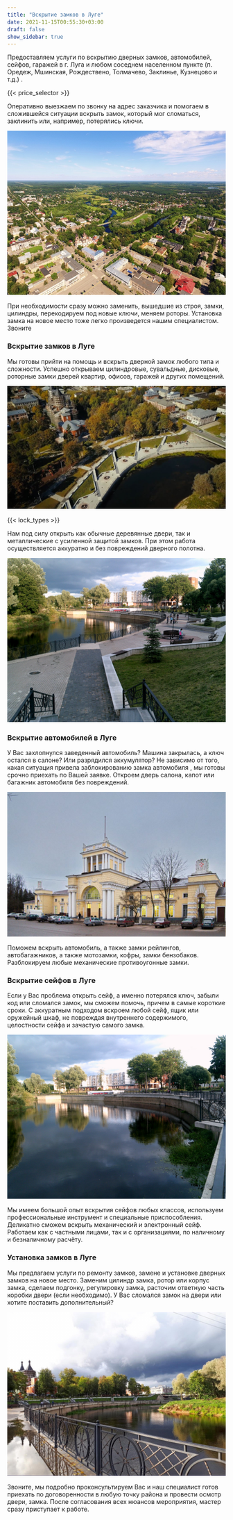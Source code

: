 ```yaml
---
title: "Вскрытие замков в Луге"
date: 2021-11-15T00:55:30+03:00
draft: false
show_sidebar: true
---
```


Предоставляем услуги по вскрытию дверных замков, автомобилей, сейфов, гаражей в г. Луга и любом соседнем населенном
пункте (п. Оредеж, Мшинская, Рождествено, Толмачево, Заклинье, Кузнецово и т.д.) . 

{{< price_selector >}}

Оперативно выезжаем по звонку на
адрес заказчика и помогаем в сложившейся ситуации вскрыть замок, который мог сломаться, заклинить или, например,
потерялись ключи. 

![Вскрытие замков в Луге](Luga1.jpg)

При необходимости сразу можно заменить, вышедшие из строя, замки, цилиндры, перекодируем под новые
ключи, меняем роторы. Установка замка на новое место тоже легко произведется нашим специалистом. Звоните

### Вскрытие замков в Луге

Мы готовы прийти на помощь и вскрыть дверной замок любого типа и сложности. Успешно открываем цилиндровые, сувальдные,
дисковые, роторные замки дверей квартир, офисов, гаражей и других помещений. 

![Вскрытие замков в Луге](Luga2.jpg)

{{< lock_types >}}

Нам под силу открыть как обычные деревянные
двери, так и металлические с усиленной защитой замков. При этом работа осуществляется аккуратно и без повреждений
дверного полотна.

![Вскрытие замков в Луге](Luga3.jpg)

### Вскрытие автомобилей в Луге

У Вас захлопнулся заведенный автомобиль? Машина закрылась, а ключ остался в салоне? Или разрядился аккумулятор? Не
зависимо от того, какая ситуация привела заблокированию замка автомобиля , мы готовы срочно приехать по Вашей заявке.
Откроем дверь салона, капот или багажник автомобиля без повреждений. 

![Вскрытие замков в Луге](Luga4.jpg)

Поможем вскрыть автомобиль, а также замки
рейлингов, автобагажников, а также мотозамки, кофры, замки бензобаков. Разблокируем любые механические противоугонные
замки.

### Вскрытие сейфов в Луге

Если у Вас проблема открыть сейф, а именно потерялся ключ, забыли код или сломался замок, мы сможем помочь, причем в
самые короткие сроки. С аккуратным подходом вскроем любой сейф, ящик или оружейный шкаф, не повреждая внутреннего
содержимого, целостности сейфа и зачастую самого замка. 

![Вскрытие замков в Луге](Luga5.jpg)

Мы имеем большой опыт вскрытия сейфов любых классов, используем
профессиональные инструмент и специальные приспособления. Деликатно сможем вскрыть механический и электронный сейф.
Работаем как с частными лицами, так и с организациями, по наличному и безналичному расчёту.

### Установка замков в Луге

Мы предлагаем услуги по ремонту замков, замене и установке дверных замков на новое место. Заменим цилиндр замка, ротор
или корпус замка, сделаем подгонку, регулировку замка, расточим ответную часть коробки двери (если необходимо). У Вас
сломался замок на двери или хотите поставить дополнительный? 

![Вскрытие замков в Луге](Luga6.jpg)

Звоните, мы подробно проконсультируем Вас и наш специалист
готов приехать по договоренности в любую точку района и провести осмотр двери, замка. После согласования всех нюансов
мероприятия, мастер сразу приступает к работе.
